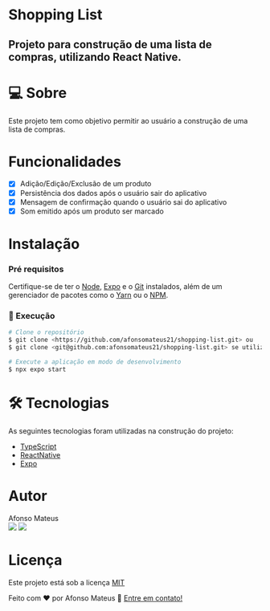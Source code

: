 # Shopping List
## Projeto para construção de uma lista de compras, utilizando React Native.

# 💻 Sobre
Este projeto tem como objetivo permitir ao usuário a construção de uma lista de compras. 

# Funcionalidades
- [x] Adição/Edição/Exclusão de um produto
- [x] Persistência dos dados após o usuário sair do aplicativo
- [x] Mensagem de confirmação quando o usuário sai do aplicativo
- [x] Som emitido após um produto ser marcado

# Instalação
### Pré requisitos
Certifique-se de ter o [Node](https://nodejs.org/en/), [Expo](https://docs.expo.dev/get-started/installation/) e o [Git](https://git-scm.com) instalados, além de um gerenciador
de pacotes como o [Yarn](https://yarnpkg.com/) ou o [NPM](https://www.npmjs.com/).

### 🎨 Execução
```bash
# Clone o repositório
$ git clone <https://github.com/afonsomateus21/shopping-list.git> ou
$ git clone <git@github.com:afonsomateus21/shopping-list.git> se utilizar SSH

# Execute a aplicação em modo de desenvolvimento
$ npx expo start
```

# 🛠 Tecnologias
As seguintes tecnologias foram utilizadas na construção do projeto:
- [TypeScript](https://www.typescriptlang.org/)
- [ReactNative](https://reactnative.dev/)
- [Expo](https://docs.expo.dev/?utm_source=google&utm_medium=cpc&utm_content=search&gclid=Cj0KCQjw7aqkBhDPARIsAKGa0oLA0SduaGS1FST_T1OzhY9x9H8X9wG6UlQKkuOhNBCS-V6W3dx1q24aArWSEALw_wcB)

# Autor
Afonso Mateus<br/>
<a href="https://www.linkedin.com/in/afonso-mateus-3a8522118/"><img src="https://img.shields.io/static/v1?label=Linkedin&labelColor=0a66c2&message=Afonso&color=0a66c2&style=flat"/></a>
<img src="https://img.shields.io/static/v1?label=Gmail&labelColor=db4a39&message=afonsomateus.dev@gmail.com&color=db4a39&style=flat"/>

# Licença
Este projeto está sob a licença [MIT](https://github.com/afonsomateus21/ignews/blob/main/LICENSE)

Feito com ❤️ por Afonso Mateus 👋 [Entre em contato!](https://www.linkedin.com/in/afonso-mateus-3a8522118/)